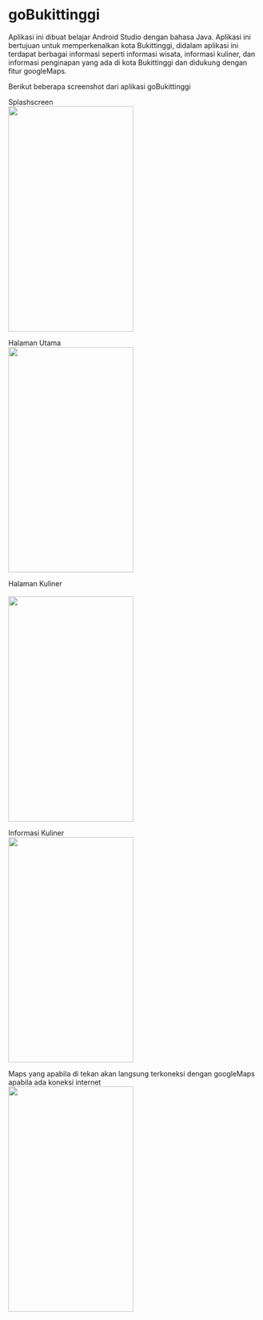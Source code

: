 # goBukittinggi

Aplikasi ini dibuat belajar Android Studio dengan bahasa Java. Aplikasi ini bertujuan untuk memperkenalkan kota Bukittinggi, didalam aplikasi ini terdapat berbagai informasi seperti informasi wisata, informasi kuliner, dan informasi penginapan yang ada di kota Bukittinggi dan didukung dengan fitur googleMaps.

Berikut beberapa screenshot dari aplikasi goBukittinggi

Splashscreen</br>
<img src=https://user-images.githubusercontent.com/36125141/71878158-8ddcd180-315d-11ea-838e-bcb0698c9637.jpeg width="250" height="450">
</br>

Halaman Utama</br>
<img src=https://user-images.githubusercontent.com/36125141/71878151-8d443b00-315d-11ea-912c-47db17fcf70a.jpeg width="250" height="450">
</br>

Halaman Kuliner</br></br>
<img src=https://user-images.githubusercontent.com/36125141/71878977-8dddd100-315f-11ea-8409-281e94d3fba3.jpeg width="250" height="450">
</br>

Informasi Kuliner</br>
<img src=https://user-images.githubusercontent.com/36125141/71878152-8d443b00-315d-11ea-86ad-193483c6166a.jpeg width="250" height="450">
</br>

Maps yang apabila di tekan akan langsung terkoneksi dengan googleMaps apabila ada koneksi internet</br>
<img src=https://user-images.githubusercontent.com/36125141/71878155-8ddcd180-315d-11ea-8ed6-01028a581a60.jpeg width="250" height="450">
</br>
